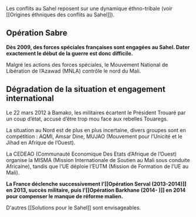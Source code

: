 Les conflits au Sahel reposent sur une dynamique éthno-tribale (voir [[Origines éthniques des conflits au Sahel]]).

## Opération Sabre

**Dès 2009, des forces spéciales françaises sont engagées au Sahel. Dater exactement le début de la guerre est donc difficile.**

Malgré les actions des forces spéciales, le Mouvement National de Libération de l’Azawad (MNLA) contrôle le nord du Mali.

## Dégradation de la situation et engagement international

Le 22 mars 2012 à Bamako, les militaires écartent le Président Trouaré par un coup d’état, accusé d’être trop mou face aux rebelles Touaregs.

La situation au Nord est de plus en plus incertaine, divers groupes sont en compétition : AQMI, Amsar Dine, MUJAO (Mouvement pour l’Unicité et le Jihad en Afrique de l’Ouest). 

La CEDEAO (Communauté Economique Des Etats d’Afrique de l’Ouest) organise la MISMA (Mission Internationale de Soutien au Mali sous conduite Africaine), tandis que l’UE déploie l’EUTM (Mission de Formation de l’UE au Mali).

**La France déclenche successivement l’[[Opération Serval (2013-2014)]] en 2013, succès militaire, puis l’[[Opération Barkhane (2014- )]] en 2014 pour compenser le manque de réforme malien.**

D'autres [[Solutions pour le Sahel]] sont envisageables.
